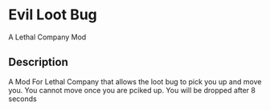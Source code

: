 # Evil Loot Bug
A Lethal Company Mod

## Description
A Mod For Lethal Company that allows the loot bug to pick you up and move you. You cannot move once you are pciked up. You will be dropped after 8 seconds
